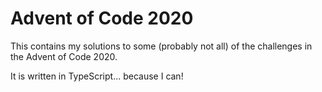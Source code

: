 # Advent of Code 2020

This contains my solutions to some (probably not all) of the challenges in the Advent of Code 2020.

It is written in TypeScript... because I can!
